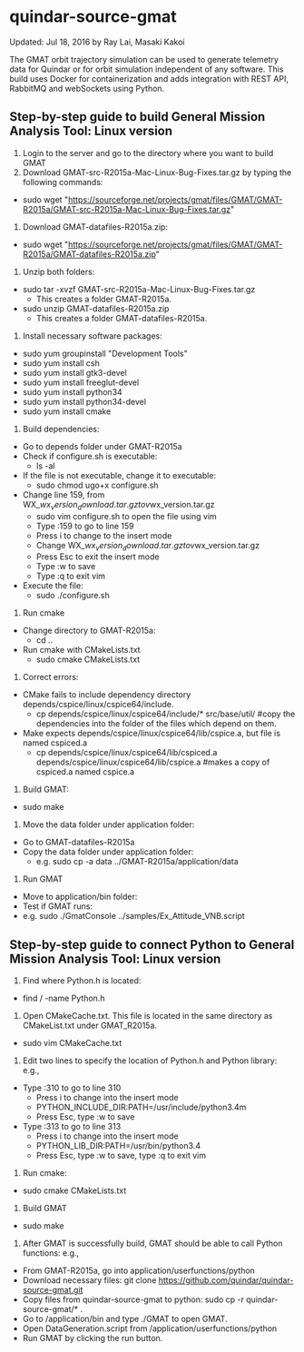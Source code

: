 # quindar-source-gmat
Updated: Jul 18, 2016 by Ray Lai, Masaki Kakoi

The GMAT orbit trajectory simulation can be used to generate telemetry data for Quindar or for orbit simulation independent of any software. This build uses Docker for containerization and adds integration with REST API, RabbitMQ and webSockets using Python.

## Step-by-step guide to build General Mission Analysis Tool: Linux version
1. Login to the server and go to the directory where you want to build GMAT
1. Download GMAT-src-R2015a-Mac-Linux-Bug-Fixes.tar.gz by typing the following commands:
  * sudo wget "https://sourceforge.net/projects/gmat/files/GMAT/GMAT-R2015a/GMAT-src-R2015a-Mac-Linux-Bug-Fixes.tar.gz"
1. Download GMAT-datafiles-R2015a.zip:
  * sudo wget "https://sourceforge.net/projects/gmat/files/GMAT/GMAT-R2015a/GMAT-datafiles-R2015a.zip"
1. Unzip both folders:
  * sudo tar -xvzf GMAT-src-R2015a-Mac-Linux-Bug-Fixes.tar.gz
    - This creates a folder GMAT-R2015a.
  * sudo unzip GMAT-datafiles-R2015a.zip
    - This creates a folder GMAT-datafiles-R2015a.
1. Install necessary software packages:
  * sudo yum groupinstall "Development Tools"
  * sudo yum install csh
  * sudo yum install gtk3-devel
  * sudo yum install freeglut-devel
  * sudo yum install python34
  * sudo yum install python34-devel
  * sudo yum install cmake
1. Build dependencies:
  * Go to depends folder under GMAT-R2015a
  * Check if configure.sh is executable:
    - ls -al
  * If the file is not executable, change it to executable:
    - sudo chmod ugo+x configure.sh
  * Change line 159, from WX_$wx_version_download.tar.gz to v$wx_version.tar.gz
    - sudo vim configure.sh to open the file using vim
	- Type :159 to go to line 159
	- Press i to change to the insert mode
	- Change WX_$wx_version_download.tar.gz to v$wx_version.tar.gz
	- Press Esc to exit the insert mode
	- Type :w to save
	- Type :q to exit vim
  * Execute the file:
    - sudo ./configure.sh
1. Run cmake
  * Change directory to GMAT-R2015a:
    - cd ..
  * Run cmake with CMakeLists.txt
    - sudo cmake CMakeLists.txt
1. Correct errors:
  * CMake fails to include dependency directory depends/cspice/linux/cspice64/include.
    - cp depends/cspice/linux/cspice64/include/* src/base/util/ #copy the dependencies into the folder of the files which depend on them.
  * Make expects depends/cspice/linux/cspice64/lib/cspice.a, but file is named cspiced.a
    - cp depends/cspice/linux/cspice64/lib/cspiced.a depends/cspice/linux/cspice64/lib/cspice.a #makes a copy of cspiced.a named cspice.a
1. Build GMAT:
  * sudo make
1. Move the data folder under application folder:
  * Go to GMAT-datafiles-R2015a
  * Copy the data folder under application folder:
    - e.g. sudo cp -a data ../GMAT-R2015a/application/data
1. Run GMAT
  * Move to application/bin folder:
  * Test if GMAT runs:
  * e.g. sudo ./GmatConsole ../samples/Ex_Attitude_VNB.script
  
## Step-by-step guide to connect Python to General Mission Analysis Tool: Linux version
1. Find where Python.h is located:
  * find / -name Python.h
1. Open CMakeCache.txt.  This file is located in the same directory as CMakeList.txt under GMAT_R2015a.
  * sudo vim CMakeCache.txt
1. Edit two lines to specify the location of Python.h and Python library: e.g.,
  * Type :310 to go to line 310
    - Press i to change into the insert mode
	- PYTHON_INCLUDE_DIR:PATH=/usr/include/python3.4m
	- Press Esc, type :w to save
  * Type :313 to go to line 313
    - Press i to change into the insert mode
	- PYTHON_LIB_DIR:PATH=/usr/bin/python3.4
	- Press Esc, type :w to save, type :q to exit vim
1. Run cmake:
  * sudo cmake CMakeLists.txt
1. Build GMAT
  * sudo make
1. After GMAT is successfully build, GMAT should be able to call Python functions: e.g.,
  * From GMAT-R2015a, go into application/userfunctions/python
  * Download necessary files: git clone https://github.com/quindar/quindar-source-gmat.git
  * Copy files from quindar-source-gmat to python: sudo cp -r quindar-source-gmat/* .
  * Go to /application/bin and type ./GMAT to open GMAT.
  * Open DataGeneration.script from /application/userfunctions/python
  * Run GMAT by clicking the run button.
